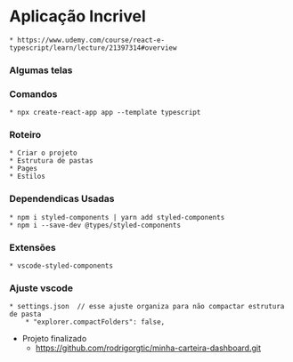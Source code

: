 # Aplicação Incrivel
    * https://www.udemy.com/course/react-e-typescript/learn/lecture/21397314#overview
### Algumas telas
### Comandos
    * npx create-react-app app --template typescript
### Roteiro
    * Criar o projeto
    * Estrutura de pastas
    * Pages
    * Estilos
### Dependendicas Usadas
    * npm i styled-components | yarn add styled-components
    * npm i --save-dev @types/styled-components
### Extensões
    * vscode-styled-components
### Ajuste vscode
    * settings.json  // esse ajuste organiza para não compactar estrutura de pasta
        * "explorer.compactFolders": false,
    
* Projeto finalizado
    * https://github.com/rodrigorgtic/minha-carteira-dashboard.git

